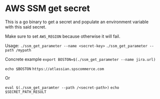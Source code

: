 # AWS SSM get secret

This is a go binary to get a secret and populate an environment variable
with this said secret.

Make sure to set `AWS_REGION` because otherwise it will fail.

Usage:
`./ssm_get_parameter --name <secret-key>`
`./ssm_get_parameter --path /mypath`

Concrete example
`export BOSTON=$(./ssm_get_parameter --name jira.url)`

`echo $BOSTON`
`https://atlassian.spscommerce.com`

Or

`eval $(./ssm_get_paramter --path /<secret-path>)`
`echo $SECRET_PATH_RESULT`
